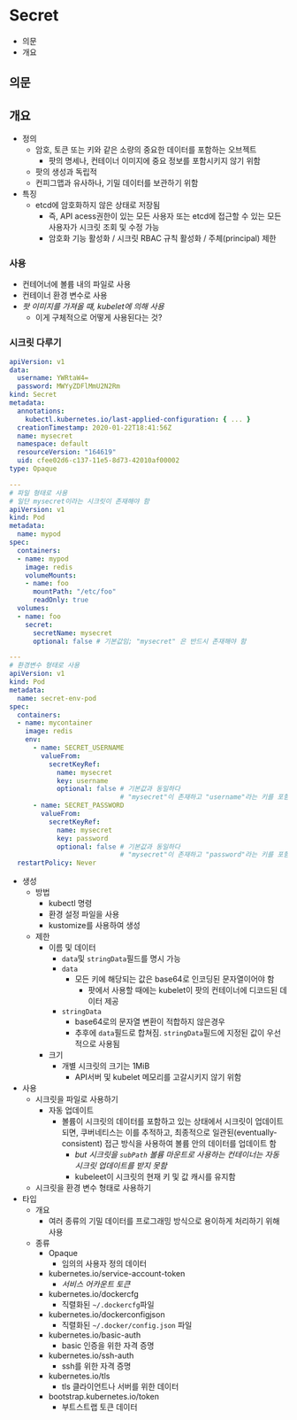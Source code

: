# Secret

- 의문
- 개요

## 의문

## 개요

- 정의
  - 암호, 토큰 또는 키와 같은 소량의 중요한 데이터를 포함하는 오브젝트
    - 팟의 명세나, 컨테이너 이미지에 중요 정보를 포함시키지 않기 위함
  - 팟의 생성과 독립적
  - 컨피그맵과 유사하나, 기밀 데이터를 보관하기 위함
- 특징
  - etcd에 암호화하지 않은 상태로 저장됨
    - 즉, API acess권한이 있는 모든 사용자 또는 etcd에 접근할 수 있는 모든 사용자가 시크릿 조회 및 수정 가능
    - 암호화 기능 활성화 / 시크릿 RBAC 규칙 활성화 / 주체(principal) 제한

### 사용

- 컨테어너에 볼륨 내의 파일로 사용
- 컨테이너 환경 변수로 사용
- *팟 이미지를 가져올 떄, kubelet에 의해 사용*
  - 이게 구체적으로 어떻게 사용된다는 것?

### 시크릿 다루기

```yaml
apiVersion: v1
data:
  username: YWRtaW4=
  password: MWYyZDFlMmU2N2Rm
kind: Secret
metadata:
  annotations:
    kubectl.kubernetes.io/last-applied-configuration: { ... }
  creationTimestamp: 2020-01-22T18:41:56Z
  name: mysecret
  namespace: default
  resourceVersion: "164619"
  uid: cfee02d6-c137-11e5-8d73-42010af00002
type: Opaque

---
# 파일 형태로 사용
# 일단 mysecret이라는 시크릿이 존재해야 함
apiVersion: v1
kind: Pod
metadata:
  name: mypod
spec:
  containers:
  - name: mypod
    image: redis
    volumeMounts:
    - name: foo
      mountPath: "/etc/foo"
      readOnly: true
  volumes:
  - name: foo
    secret:
      secretName: mysecret
      optional: false # 기본값임; "mysecret" 은 반드시 존재해야 함

---
# 환경변수 형태로 사용
apiVersion: v1
kind: Pod
metadata:
  name: secret-env-pod
spec:
  containers:
  - name: mycontainer
    image: redis
    env:
      - name: SECRET_USERNAME
        valueFrom:
          secretKeyRef:
            name: mysecret
            key: username
            optional: false # 기본값과 동일하다
                            # "mysecret"이 존재하고 "username"라는 키를 포함해야 한다
      - name: SECRET_PASSWORD
        valueFrom:
          secretKeyRef:
            name: mysecret
            key: password
            optional: false # 기본값과 동일하다
                            # "mysecret"이 존재하고 "password"라는 키를 포함해야 한다
  restartPolicy: Never
```

- 생성
  - 방법
    - kubectl 명령
    - 환경 설정 파일을 사용
    - kustomize를 사용하여 생성
  - 제한
    - 이름 및 데이터
      - `data`및 `stringData`필드를 명시 가능
      - `data`
        - 모든 키에 해당되는 값은 base64로 인코딩된 문자열이어야 함
          - 팟에서 사용할 때에는 kubelet이 팟의 컨테이너에 디코드된 데이터 제공
      - `stringData`
        - base64로의 문자열 변환이 적합하지 않은경우
        - 추후에 `data`필드로 합쳐짐. `stringData`필드에 지정된 값이 우선적으로 사용됨
    - 크기
      - 개별 시크릿의 크기는 1MiB
        - API서버 및 kubelet 메모리를 고갈시키지 않기 위함
- 사용
  - 시크릿을 파일로 사용하기
    - 자동 업데이트
      - 볼륨이 시크릿의 데이터를 포함하고 있는 상태에서 시크릿이 업데이트되면, 쿠버네티스는 이를 추적하고, 최종적으로 일관된(eventually-consistent) 접근 방식을 사용하여 볼륨 안의 데이터를 업데이트 함
        - *but 시크릿을 `subPath` 볼륨 마운트로 사용하는 컨테이너는 자동 시크릿 업데이트를 받지 못함*
        - kubeleet이 시크릿의 현재 키 및 값 캐시를 유지함
  - 시크릿을 환경 변수 형태로 사용하기
- 타입
  - 개요
    - 여러 종류의 기밀 데이터를 프로그래밍 방식으로 용이하게 처리하기 위해 사용
  - 종류
    - Opaque
      - 임의의 사용자 정의 데이터
    - kubernetes.io/service-account-token
      - *서비스 어카운트 토큰*
    - kubernetes.io/dockercfg
      - 직렬화된 `~/.dockercfg`파일
    - kubernetes.io/dockerconfigjson
      - 직렬화된 `~/.docker/config.json` 파일
    - kubernetes.io/basic-auth
      - basic 인증을 위한 자격 증명
    - kubernetes.io/ssh-auth
      - ssh를 위한 자격 증명
    - kubernetes.io/tls
      - tls 클라이언트나 서버를 위한 데이터
    - bootstrap.kubernetes.io/token
      - 부트스트랩 토큰 데이터